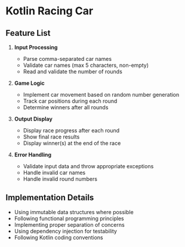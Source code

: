 # Kotlin Racing Car

## Feature List

1. **Input Processing**
   - Parse comma-separated car names
   - Validate car names (max 5 characters, non-empty)
   - Read and validate the number of rounds

2. **Game Logic**
   - Implement car movement based on random number generation
   - Track car positions during each round
   - Determine winners after all rounds

3. **Output Display**
   - Display race progress after each round
   - Show final race results
   - Display winner(s) at the end of the race

4. **Error Handling**
   - Validate input data and throw appropriate exceptions
   - Handle invalid car names
   - Handle invalid round numbers

## Implementation Details

- Using immutable data structures where possible
- Following functional programming principles
- Implementing proper separation of concerns
- Using dependency injection for testability
- Following Kotlin coding conventions
